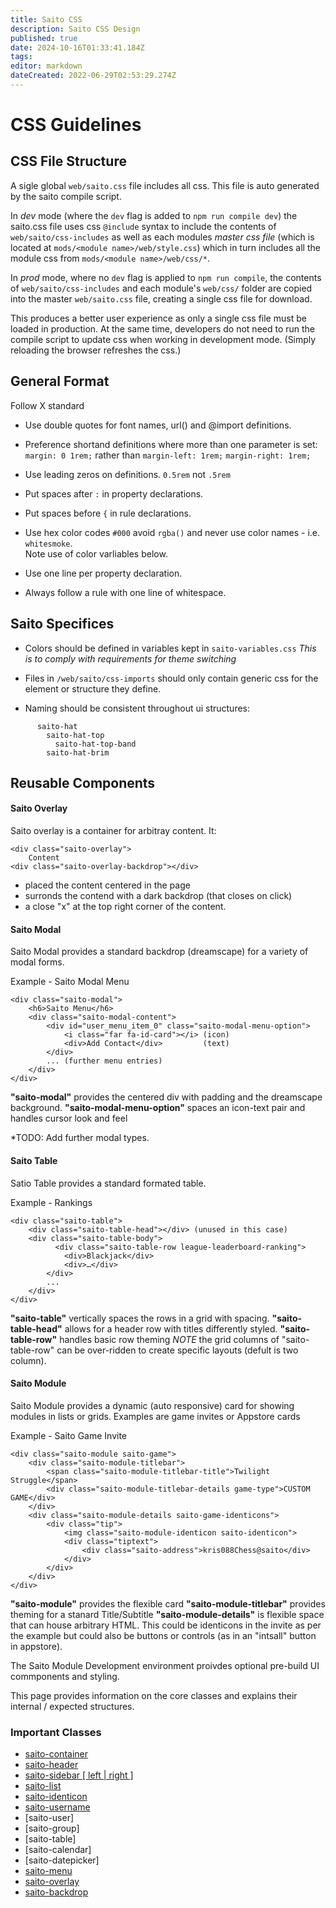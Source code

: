 ```yaml
---
title: Saito CSS
description: Saito CSS Design
published: true
date: 2024-10-16T01:33:41.184Z
tags: 
editor: markdown
dateCreated: 2022-06-29T02:53:29.274Z
---
```


# CSS Guidelines

## CSS File Structure

A sigle global `web/saito.css` file includes all css. This file is auto generated by the saito compile script.

In _dev_ mode (where the `dev` flag is added to `npm run compile dev`) the saito.css file uses css `@include` syntax to include the contents of `web/saito/css-includes` as well as each modules _master css file_ (which is located at `mods/<module name>/web/style.css`) which in turn includes all the module css from `mods/<module name>/web/css/*`.

In _prod_ mode, where no `dev` flag is applied to `npm run compile`, the contents of `web/saito/css-includes` and each module's `web/css/` folder are copied into the master `web/saito.css` file, creating a single css file for download.

This produces a better user experience as only a single css file must be loaded in production. At the same time, developers do not need to run the compile script to update css when working in development mode. (Simply reloading the browser refreshes the css.) 


## General Format

Follow X standard

* Use double quotes for font names, url() and @import definitions.

* Preference shortand definitions where more than one parameter is set:
  ```margin: 0 1rem;``` 
  rather than 
  ```margin-left: 1rem;```
  ```margin-right: 1rem;```
  
* Use leading zeros on definitions. ```0.5rem``` not ```.5rem``` 
* Put spaces after ```:``` in property declarations.
* Put spaces before ```{``` in rule declarations.
* Use hex color codes ```#000``` avoid ```rgba()``` and never use color names - i.e. ```whitesmoke```. \
Note use of color varliables below.
* Use one line per property declaration.
* Always follow a rule with one line of whitespace.

## Saito Specifices

* Colors should be defined in variables kept in ```saito-variables.css``` 
  *This is to comply with requirements for theme switching*
  
* Files in ```/web/saito/css-imports``` should only contain generic css for the element or structure they define.

* Naming should be consistent throughout ui structures:
```
      saito-hat
        saito-hat-top
          saito-hat-top-band
        saito-hat-brim
```

## Reusable Components

#### Saito Overlay
Saito overlay is a container for arbitray content. It:

```
<div class="saito-overlay">
    Content
<div class="saito-overlay-backdrop"></div>
```

* placed the content centered in the page
* surronds the contend with a dark backdrop (that closes on click)
* a close "x" at the top right corner of the content.

#### Saito Modal
Saito Modal provides a standard backdrop (dreamscape) for a variety of modal forms.

Example - Saito Modal Menu
```
<div class="saito-modal">
    <h6>Saito Menu</h6>
    <div class="saito-modal-content">
        <div id="user_menu_item_0" class="saito-modal-menu-option">
            <i class="far fa-id-card"></i> (icon)
            <div>Add Contact</div>         (text)
        </div>
        ... (further menu entries)
    </div>
</div>
```

**"saito-modal"** provides the centered div with padding and the dreamscape background.
**"saito-modal-menu-option"** spaces an icon-text pair and handles cursor look and feel

*TODO: Add further modal types.

#### Saito Table
Satio Table provides a standard formated table.

Example - Rankings
```
<div class="saito-table">
    <div class="saito-table-head"></div> (unused in this case)
    <div class="saito-table-body">
	      <div class="saito-table-row league-leaderboard-ranking">
            <div>Blackjack</div>
            <div>…</div>
        </div>
        ...
    </div>
</div>
```
**"saito-table"** vertically spaces the rows in a grid with spacing.
**"saito-table-head"** allows for a header row with titles differently styled.
**"saito-table-row"** handles basic row theming 
*NOTE* the grid columns of "saito-table-row" can be over-ridden to create specific layouts (defult is two column).


#### Saito Module
Saito Module provides a dynamic (auto responsive) card for showing modules in lists or grids. Examples are game invites or Appstore cards

Example - Saito Game Invite

```
<div class="saito-module saito-game">
    <div class="saito-module-titlebar">
        <span class="saito-module-titlebar-title">Twilight Struggle</span>
        <div class="saito-module-titlebar-details game-type">CUSTOM GAME</div>
    </div>
    <div class="saito-module-details saito-game-identicons">
        <div class="tip">
            <img class="saito-module-identicon saito-identicon">
            <div class="tiptext">
                <div class="saito-address">kris088Chess@saito</div>
            </div>
        </div>
    </div>
</div>
```

**"saito-module"** provides the flexible card
**"saito-module-titlebar"** provides theming for a stanard Title/Subtitle
**"saito-module-details"** is flexible space that can house arbitrary HTML. This could be identicons in the invite as per the example but could also be buttons or controls (as in an "intsall" button in appstore).


The Saito Module Development environment proivdes optional pre-build UI commponents and styling.

This page provides information on the core classes and explains their internal / expected structures.

### Important Classes

- [saito-container](/tech/docs/saito-css/saito-container)
- [saito-header](/tech/docs/saito-css/saito-header)
- [saito-sidebar  \[ left \| right \]](/tech/docs/saito-css/saito-sidebar)
- [saito-list](/tech/docs/saito-css/saito-list)
- [saito-identicon](/tech/docs/saito-css/saito-identicon)
- [saito-username](/tech/docs/saito-css/saito-username)
- [saito-user]
- [saito-group]
- [saito-table]
- [saito-calendar]
- [saito-datepicker]
- [saito-menu](/tech/docs/saito-css/saito-menu)
- [saito-overlay](/tech/docs/saito-css/saito-overlay)
- [saito-backdrop](/tech/docs/saito-css/saito-backdrop)


